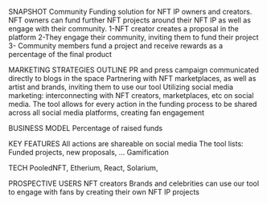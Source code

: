 SNAPSHOT
Community Funding solution for NFT IP owners and creators. 
NFT owners can fund further NFT projects around their NFT IP as well as engage with their community.
1-NFT creator creates a proposal in the platform
2-They engage their community, inviting them to fund their project
3- Community members fund a project and receive rewards as a percentage of the final product

MARKETING STRATEGIES OUTLINE
PR and press campaign communicated directly to blogs in the space
Partnering with NFT marketplaces, as well as artist and brands, inviting them to use our tool 
Utilizing social media marketing: interconnecting with NFT creators, marketplaces, etc on social media. The tool allows for every action in the funding process to be shared across all social media platforms, creating fan engagement

BUSINESS MODEL
Percentage of raised funds

KEY FEATURES
All actions are shareable on social media
The tool lists: Funded projects, new proposals, …
Gamification

TECH
PooledNFT, Etherium, React, Solarium, 

PROSPECTIVE USERS
NFT creators
Brands and celebrities can use our tool to engage with fans by creating their own NFT IP projects

